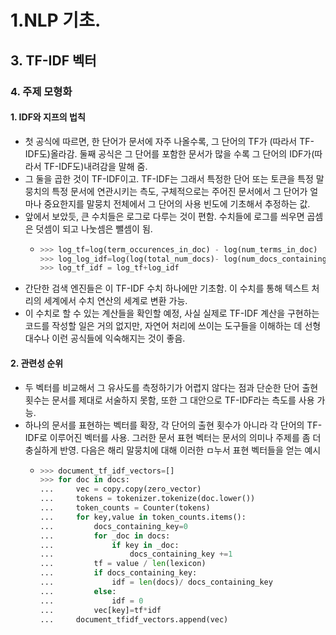# 1.NLP 기초.
## 3. TF-IDF 벡터
### 4. 주제 모형화
#### 1. IDF와 지프의 법칙
- 첫 공식에 따르면, 한 단어가 문서에 자주 나올수록, 그 단어의 TF가 (따라서 TF-IDF도)올라감. 둘째 공식은 그 단어를 포함한 문서가 많을 수록 그 단어의 IDF가(따라서 TF-IDF도)내려감을 말해 줌.
- 그 둘을 곱한 것이 TF-IDF이고. TF-IDF는 그래서 특정한 단어 또는 토큰을 특정 말뭉치의 특정 문서에 연관시키는 측도, 구체적으로는 주어진 문서에서 그 단어가 얼마나 중요한지를 말뭉치 전체에서 그 단어의 사용 빈도에 기초해서 추정하는 값.
- 앞에서 보았듯, 큰 수치들은 로그로 다루는 것이 편함. 수치들에 로그를 씌우면 곱셈은 덧셈이 되고 나눗셈은 뺄셈이 됨.
    - ```python
      >>> log_tf=log(term_occurences_in_doc) - log(num_terms_in_doc)
      >>> log_log_idf=log(log(total_num_docs)- log(num_docs_containing_term))
      >>> log_tf_idf = log_tf+log_idf
      ```
- 간단한 검색 엔진들은 이 TF-IDF 수치 하나에만 기초함. 이 수치를 통해 텍스트 처리의 세계에서 수치 연산의 세계로 변환 가능.
- 이 수치로 할 수 있는 계산들을 확인할 예정, 사실 실제로 TF-IDF 계산을 구현하는 코드를 작성할 일은 거의 없지만, 자연어 처리에 쓰이는 도구들을 이해하는 데 선형대수나 이런 공식들에 익숙해지는 것이 좋음.
#### 2. 관련성 순위
- 두 벡터를 비교해서 그 유사도를 측정하기가 어렵지 않다는 점과 단순한 단어 출현 횟수는 문서를 제대로 서술하지 못함, 또한 그 대안으로 TF-IDF라는 측도를 사용 가능.
- 하나의 문서를 표현하는 벡터를 확장, 각 단어의 출현 횟수가 아니라 각 단어의 TF-IDF로 이루어진 벡터를 사용. 그러한 문서 표현 벡터는 문서의 의미나 주제를 좀 더 충실하게 반영. 다음은 해리 말뭉치에 대해 이러한 ㅁ누서 표현 벡터들을 얻는 예시
  - ```python
    >>> document_tf_idf_vectors=[]
    >>> for doc in docs:
    ...     vec = copy.copy(zero_vector)
    ...     tokens = tokenizer.tokenize(doc.lower())
    ...     token_counts = Counter(tokens)
    ...     for key,value in token_counts.items():
    ...         docs_containing_key=0
    ...         for _doc in docs:
    ...             if key in _doc:
    ...                 docs_containing_key +=1
    ...         tf = value / len(lexicon)
    ...         if docs_containing_key:
    ...             idf = len(docs)/ docs_containing_key
    ...         else:
    ...             idf = 0
    ...         vec[key]=tf*idf
    ...     document_tfidf_vectors.append(vec)
    ```
